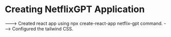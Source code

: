 # Creating NetflixGPT Application 


---> Created react app using npx create-react-app netflix-gpt command.
---> Configured the tailwind CSS.